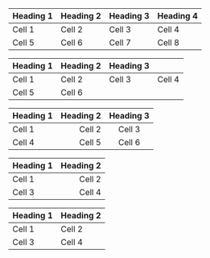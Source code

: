 | Heading 1 | Heading 2 | Heading 3 | Heading 4 |
| --------- | --------- | --------- | --------- |
| Cell 1    | Cell 2    | Cell 3    | Cell 4    |
| Cell 5    | Cell 6    | Cell 7    | Cell 8    |

| Heading 1 | Heading 2 | Heading 3 |        |
| --------- | --------- | --------- | ------ |
| Cell 1    | Cell 2    | Cell 3    | Cell 4 |
| Cell 5    | Cell 6    |           |        |

| Heading 1 | Heading 2 | Heading 3 |
| :-------- | --------: | :-------: |
| Cell 1    |    Cell 2 |   Cell 3  |
| Cell 4    |    Cell 5 |   Cell 6  |

| Heading 1 | Heading 2 |
| :-------- | --------: |
| Cell 1    |    Cell 2 |
| Cell 3    |    Cell 4 |

| Heading 1 | Heading 2 |
| --------- | --------- |
| Cell 1    | Cell 2    |
| Cell 3    | Cell 4    |
